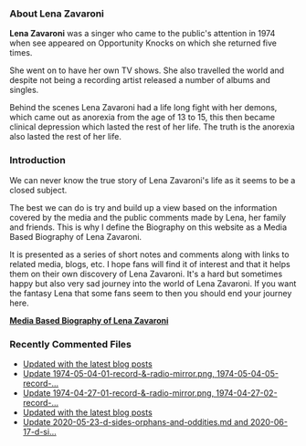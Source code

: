 ### About Lena Zavaroni

<p><strong>Lena Zavaroni</strong> was a singer who came to the public's attention in 1974 when see appeared on Opportunity Knocks on which she returned five times.</p>

<p>She went on to have her own TV shows. She also travelled the world and despite not being a recording artist released a number of albums and singles.</p>

<p>Behind the scenes Lena Zavaroni had a life long fight with her demons, which came out as anorexia from the age of 13 to 15, this then became clinical depression which lasted the rest of her life. The truth is the anorexia also lasted the rest of her life.</p>

### Introduction

<p>We can never know the true story of Lena Zavaroni's life as it seems to be a closed subject.</p>

<p>The best we can do is try and build up a view based on the information covered by the media and the public comments made by Lena, her family and friends. This is why I define the Biography on this website as a Media Based Biography of Lena Zavaroni.</p>

<p>It is presented as a series of short notes and comments along with links to related media, blogs, etc. I hope fans will find it of interest and that it helps them on their own discovery of Lena Zavaroni. It's a hard but sometimes happy but also very sad journey into the world of Lena Zavaroni. If you want the fantasy Lena that some fans seem to then you should end your journey here.</p>

<a href="https://fanzoflenazavaroni.github.io/biography/lena-zavaroni/"><strong>Media Based Biography of Lena Zavaroni</strong></a>

### Recently Commented Files

<!-- BLOG-POST-LIST:START -->
- [Updated with the latest blog posts](https://github.com/FanzOfLenaZavaroni/fanzoflenazavaroni.github.io/commit/73923d1e0e3b2c00cf0d790d80fb95f4cd439644)
- [Update 1974-05-04-01-record-&amp;-radio-mirror.png, 1974-05-04-05-record-…](https://github.com/FanzOfLenaZavaroni/fanzoflenazavaroni.github.io/commit/f12f8334d398ec372b94082c850e7e26653a3c97)
- [Update 1974-04-27-01-record-&amp;-radio-mirror.png, 1974-04-27-02-record-…](https://github.com/FanzOfLenaZavaroni/fanzoflenazavaroni.github.io/commit/562cc24a880e0681844f3f1bfbc1ebd72c329935)
- [Updated with the latest blog posts](https://github.com/FanzOfLenaZavaroni/fanzoflenazavaroni.github.io/commit/c545d917806f68815213f82b8c394f5d471b0576)
- [Update 2020-05-23-d-sides-orphans-and-oddities.md and 2020-06-17-d-si…](https://github.com/FanzOfLenaZavaroni/fanzoflenazavaroni.github.io/commit/b796949d767cf934b972177bc96ea90da8f45a2a)
<!-- BLOG-POST-LIST:END -->
